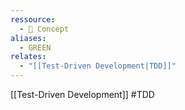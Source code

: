 ```yaml
---
ressource:
  - 🧠 Concept
aliases:
  - GREEN
relates:
  - "[[Test-Driven Development|TDD]]"
---
```


[[Test-Driven Development]]
#TDD